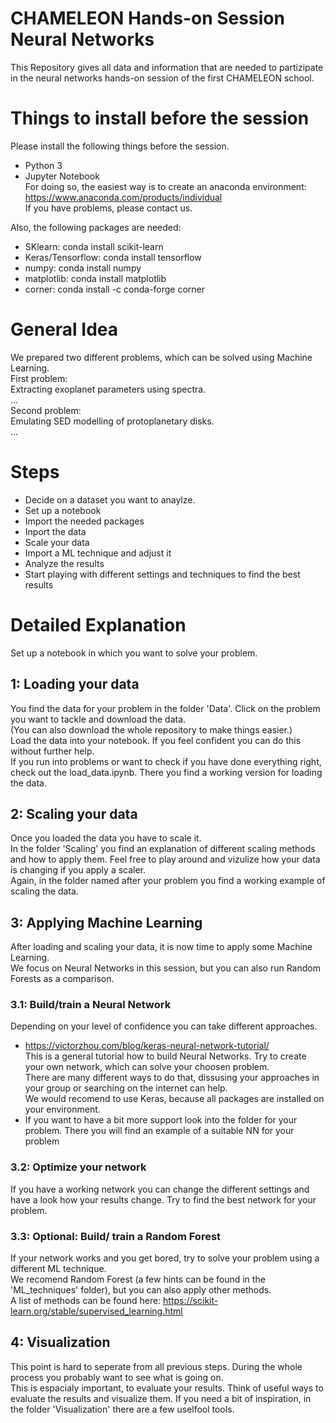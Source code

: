 # CHAMELEON Hands-on Session Neural Networks
This Repository gives all data and information that are needed to partizipate in the neural networks hands-on session of the first CHAMELEON school.

# Things to install before the session

Please install the following things before the session.

- Python 3
- Jupyter Notebook </br>
For doing so, the easiest way is to create an anaconda environment: </br>
https://www.anaconda.com/products/individual </br>
If you have problems, please contact us.

Also, the following packages are needed:
- SKlearn: conda install scikit-learn
- Keras/Tensorflow: conda install tensorflow
- numpy: conda install numpy
- matplotlib: conda install matplotlib
- corner: conda install -c conda-forge corner

# General Idea

We prepared two different problems, which can be solved using Machine Learning. </br>
First problem:</br>
Extracting exoplanet parameters using spectra.</br>
... </br>
Second problem: </br>
Emulating SED modelling of protoplanetary disks. </br>
... </br>



# Steps
- Decide on  a dataset you want to anaylze.
- Set up a notebook 
- Import the needed packages
- Inport the data
- Scale your data
- Import a ML technique and adjust it
- Analyze the results
- Start playing with different settings and techniques to find the best results

# Detailed Explanation

Set up a notebook in which you want to solve your problem.

## 1: Loading your data

You find the data for your problem in the folder 'Data'. Click on the problem you want to tackle and download the data. </br>
(You can also download the whole repository to make things easier.) </br>
Load the data into your notebook. If you feel confident you can do this without further help. </br>
If you run into problems or want to check if you have done everything right, check out the load_data.ipynb. There you find a working version for loading the data.

## 2: Scaling your data

Once you loaded the data you have to scale it. </br>
In the folder 'Scaling' you find an explanation of different scaling methods and how to apply them.
Feel free to play around and vizulize how your data is changing if you apply a scaler. </br>
Again, in the folder named after your problem you find a working example of scaling the data. </br>


## 3: Applying Machine Learning

After loading and scaling your data, it is now time to apply some Machine Learning.</br>
We focus on Neural Networks in this session, but you can also run Random Forests as a comparison.</br>

### 3.1: Build/train a Neural Network

Depending on your level of confidence you can take different approaches.
- https://victorzhou.com/blog/keras-neural-network-tutorial/ </br>
  This is a general tutorial how to build Neural Networks. Try to create your own network, which can solve your choosen problem. </br>
  There are many different ways to do that, dissusing your approaches in your group or searching on the internet can help.</br>
  We would recomend to use Keras, because all packages are installed on your environment. </br>
- If you want to have a bit more support look into the folder for your problem. There you will find an example of a suitable NN for your problem

### 3.2: Optimize your network

If you have a working network you can change the different settings and have a look how your results change. Try to find the best network for your problem.

### 3.3: Optional: Build/ train a Random Forest

If your network works and you get bored, try to solve your problem using a different ML technique. </br>
We recomend Random Forest (a few hints can be found in the 'ML_techniques' folder), but you can also apply other methods. </br>
A list of methods can be found here: https://scikit-learn.org/stable/supervised_learning.html </br>

## 4: Visualization

This point is hard to seperate from all previous steps. During the whole process you probably want to see what is going on. </br>
This is espacialy important, to evaluate your results. Think of useful ways to evaluate the results and visualize them. If you need a bit of inspiration, in the folder 'Visualization' there are a few uselfool tools.



